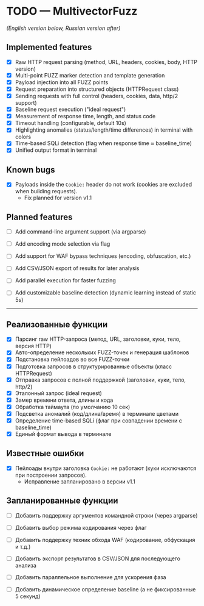 # TODO — MultivectorFuzz
*(English version below, Russian version after)*

## Implemented features
- [x] Raw HTTP request parsing (method, URL, headers, cookies, body, HTTP version)
- [x] Multi-point FUZZ marker detection and template generation
- [x] Payload injection into all FUZZ points
- [x] Request preparation into structured objects (HTTPRequest class)
- [x] Sending requests with full control (headers, cookies, data, http/2 support)
- [x] Baseline request execution ("ideal request")
- [x] Measurement of response time, length, and status code
- [x] Timeout handling (configurable, default 10s)
- [x] Highlighting anomalies (status/length/time differences) in terminal with colors
- [x] Time-based SQLi detection (flag when response time ≈ baseline_time)
- [x] Unified output format in terminal

## Known bugs
- [x] Payloads inside the `Cookie:` header do not work (cookies are excluded when building requests).
  - Fix planned for version v1.1

## Planned features
- [ ] Add command-line argument support (via argparse)
- [ ] Add encoding mode selection via flag
- [ ] Add support for WAF bypass techniques (encoding, obfuscation, etc.)
- [ ] Add CSV/JSON export of results for later analysis
- [ ] Add parallel execution for faster fuzzing
- [ ] Add customizable baseline detection (dynamic learning instead of static 5s)


---

## Реализованные функции
- [x] Парсинг raw HTTP-запроса (метод, URL, заголовки, куки, тело, версия HTTP)
- [x] Авто-определение нескольких FUZZ-точек и генерация шаблонов
- [x] Подстановка пейлоадов во все FUZZ-точки
- [x] Подготовка запросов в структурированные объекты (класс HTTPRequest)
- [x] Отправка запросов с полной поддержкой (заголовки, куки, тело, http/2)
- [x] Эталонный запрос (ideal request)
- [x] Замер времени ответа, длины и кода
- [x] Обработка таймаута (по умолчанию 10 сек)
- [x] Подсветка аномалий (код/длина/время) в терминале цветами
- [x] Определение time-based SQLi (флаг при совпадении времени с baseline_time)
- [x] Единый формат вывода в терминале

## Известные ошибки
- [x] Пейлоады внутри заголовка `Cookie:` не работают (куки исключаются при построении запросов).
  - Исправление запланировано в версии v1.1

## Запланированные функции
- [ ] Добавить поддержку аргументов командной строки (через argparse)
- [ ] Добавить выбор режима кодирования через флаг
- [ ] Добавить поддержку техник обхода WAF (кодирование, обфускация и т.д.)
- [ ] Добавить экспорт результатов в CSV/JSON для последующего анализа
- [ ] Добавить параллельное выполнение для ускорения фаза
- [ ] Добавить динамическое определение baseline (а не фиксированные 5 секунд)

